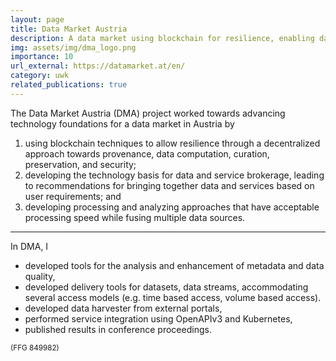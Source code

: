 ```yaml
---
layout: page
title: Data Market Austria
description: A data market using blockchain for resilience, enabling data-service brokerage, and developing efficient multi-source analysis (2017-2019)
img: assets/img/dma_logo.png
importance: 10
url_external: https://datamarket.at/en/
category: uwk
related_publications: true
---
```


The Data Market Austria (DMA) project worked towards advancing technology foundations for a data market in Austria by

1. using blockchain techniques to allow resilience through a decentralized approach towards provenance, data computation, curation, preservation, and security;
2. developing the technology basis for data and service brokerage, leading to recommendations for bringing together data and services based on user requirements; and 
3. developing processing and analyzing approaches that have acceptable processing speed while fusing multiple data sources.

<hr />

In DMA, I 

- developed tools for the analysis and enhancement of metadata and data quality,
- developed delivery tools for datasets, data streams, accommodating several access models (e.g. time based access, volume based access). 
- developed data harvester from external portals, 
- performed service integration using OpenAPIv3 and Kubernetes, 
- published results in conference proceedings.

<div style="display: none">{% cite rinnerbauer_limitations_2018 %}{% cite schlarb_using_2019 %}{% cite ivanschitz_semantic_2018 %}{% cite ivanschitz_data_2018 %}</div>

<small>(FFG 849982)</small>